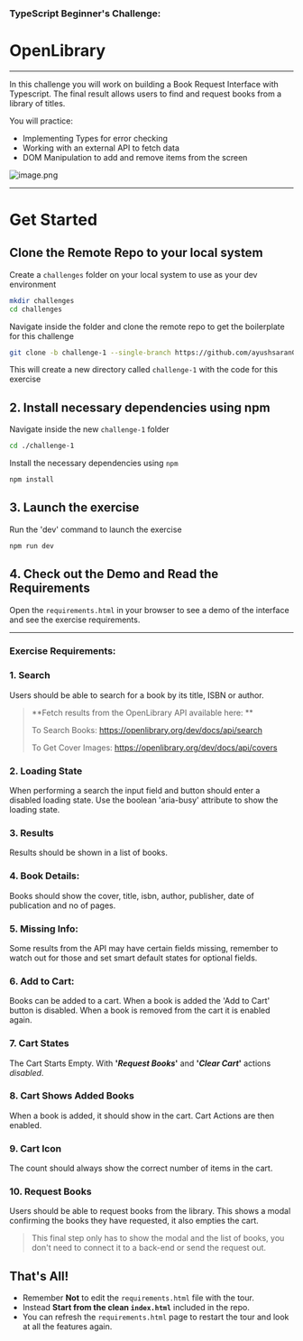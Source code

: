 ### TypeScript Beginner's Challenge:

# OpenLibrary

---

In this challenge you will work on building a Book Request Interface with Typescript. The final result allows users to find and request books from a library of titles.

You will practice:

- Implementing Types for error checking
- Working with an external API to fetch data
- DOM Manipulation to add and remove items from the screen


![image.png](https://i.postimg.cc/0yMhKg8P/image.png)

---

# Get Started

## Clone the Remote Repo to your local system

Create a `challenges` folder on your local system to use as your dev environment

```bash
mkdir challenges
cd challenges
```

Navigate inside the folder and clone the remote repo to get the boilerplate for this challenge

```bash
git clone -b challenge-1 --single-branch https://github.com/ayushsaranGithuB/typescript-challenges.git ./challenge-1
```

This will create a new directory called `challenge-1` with the code for this exercise

## 2. Install necessary dependencies using npm

Navigate inside the new `challenge-1` folder

```bash
cd ./challenge-1
```

Install the necessary dependencies using `npm`

```bash
npm install
```

## 3. Launch the exercise

Run the 'dev' command to launch the exercise

```bash
npm run dev
```

## 4. Check out the Demo and Read the Requirements

Open the `requirements.html` in your browser to see a demo of the interface and see the exercise requirements.

---

### Exercise Requirements:

### 1. Search

Users should be able to search for a book by its title, ISBN or author.

> **Fetch results from the OpenLibrary API available here: **
>
> To Search Books: 
>https://openlibrary.org/dev/docs/api/search 
> 
>To Get Cover Images: 
> https://openlibrary.org/dev/docs/api/covers

### 2. Loading State

When performing a search the input field and button should enter a disabled loading state. Use the boolean 'aria-busy' attribute to show the loading state.

### 3. Results

Results should be shown in a list of books.

### 4. Book Details:

Books should show the cover, title, isbn, author, publisher, date of publication and no of pages.

### 5. Missing Info:

Some results from the API may have certain fields missing, remember to watch out for those and set smart default states for optional fields.

### 6. Add to Cart:

Books can be added to a cart. When a book is added the 'Add to Cart' button is disabled. When a book is removed from the cart it is enabled again.

### 7. Cart States

The Cart Starts Empty. With **'_Request Books_'** and **'_Clear Cart_'** actions _disabled_.

### 8. Cart Shows Added Books

When a book is added, it should show in the cart. Cart Actions are then enabled.

### 9. Cart Icon

The count should always show the correct number of items in the cart.

### 10. Request Books

Users should be able to request books from the library. This shows a modal confirming the books they have requested, it also empties the cart.

> This final step only has to show the modal and the list of books, you don't need to connect it to a back-end or send the request out.

## **That's All!**

- Remember **Not** to edit the `requirements.html` file with the tour.
- Instead **Start from the clean `index.html`** included in the repo.
- You can refresh the `requirements.html` page to restart the tour and look at all the features again.

